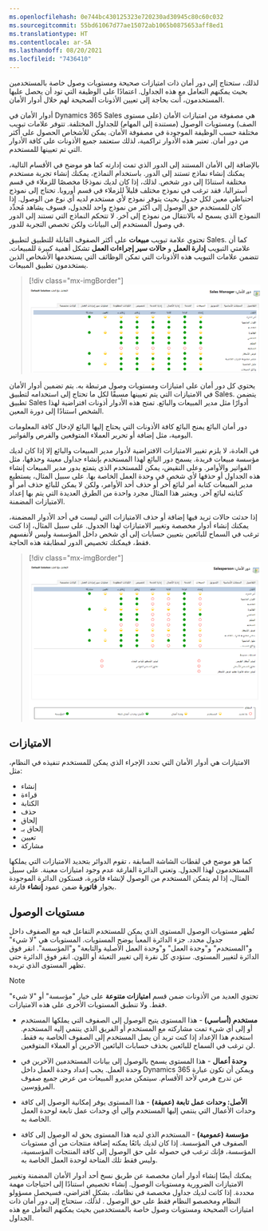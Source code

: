 ```yaml
---
ms.openlocfilehash: 0e744bc430125323e720230ad30945c80c60c032
ms.sourcegitcommit: 55bd61067d77ae15072ab1065b0875653aff8ed1
ms.translationtype: HT
ms.contentlocale: ar-SA
ms.lasthandoff: 08/20/2021
ms.locfileid: "7436410"
---
```

لذلك، ستحتاج إلى دور أمان ذات امتيازات صحيحة ومستويات وصول خاصة بالمستخدمين بحيث يمكنهم التعامل مع هذه الجداول. اعتمادًا على الوظيفة التي تود أن يحصل عليها المستخدمون، أنت بحاجة إلى تعيين الأذونات الصحيحة لهم خلال أدوار الأمان.

أدوار الأمان في Dynamics 365 Sales هي مصفوفة من امتيازات الأمان (على مستوى الصف) ومستويات الوصول (مستندة إلى المهام) للجداول المختلفة.
تتوفر علامات تبويب مختلفة حسب الوظيفة الموجودة في مصفوفة الأمان.
يمكن للأشخاص الحصول على أكثر من دور أمان. تعتبر هذه الأدوار تراكمية، لذلك ستعتمد جميع الأذونات على كافة الأدوار التي تم تعيينها للمستخدم.

بالإضافة إلى الأمان المستند إلى الدور الذي تمت إدارته كما هو موضح في الأقسام التالية، يمكنك إنشاء نماذج تستند إلى الدور. باستخدام النماذج، يمكنك إنشاء تجربة مستخدم مختلفة استنادًا إلى دور شخص. لذلك، إذا كان لديك نموذجًا مخصصًا للزملاء في قسم أستراليا، فقد ترغب في نموذج مختلف قليلاً للزملاء في قسم أوروبا. تحتاج إلى نموذج احتياطي معين لكل جدول بحيث يتوفر نموذج لأي مستخدم لديه أي نوع من الوصول. إذا كان للمستخدم حق الوصول إلى أكثر من نموذج واحد للجدول، فسوف يشاهد مُحدِّد النموذج الذي يسمح له بالانتقال من نموذج إلى آخر.
لا تتحكم النماذج التي تستند إلى الدور في وصول المستخدم إلى البيانات ولكن تخصص التجربة للدور.

تحتوي علامة تبويب **مبيعات** على أكثر الصفوف القابلة للتطبيق لتطبيق Sales. كما أن علامتي التبويب **إدارة العمل** و **حالات سير إجراءات العمل** تشكل أهمية كبيرة للمبيعات. تتضمن علامات التبويب هذه الأذونات التي تمكن الوظائف التي يستخدمها الأشخاص الذين يستخدمون تطبيق المبيعات.

> [!div class="mx-imgBorder"]
> [![لقطة شاشة لدور الأمان الخاص بمدير المبيعات.](../media/4-1-manager.png)](../media/4-1-manager.png#lightbox)

يحتوي كل دور أمان على امتيازات ومستويات وصول مرتبطة به. يتم تضمين أدوار الأمان في الامتيازات التي يتم تعيينها مسبقًا لكل ما تحتاج إلى استخدامه لتطبيق Sales. يتضمن تطبيق Sales أدوارًا مثل مدير المبيعات والبائع. تمنح هذه الأدوار أذونات افتراضية لهذا الشخص استنادًا إلى دورة المعين.

دور أمان البائع يمنح البائع كافة الأذونات التي يحتاج إليها البائع لإدخال كافة المعلومات اليومية، مثل إضافة أو تحرير العملاء المتوقعين والفرص والفواتير.

في العادة، لا يلزم تغيير الامتيازات الافتراضية لأدوار مدير المبيعات والبائع إلا إذا كان لديك مؤسسة مبيعات فريدة. يسمح دور البائع لهذا المستخدم بإنشاء جداول معينة وحذفها، مثل الفواتير والأوامر. وعلى النقيض، يمكن للمستخدم الذي يتمتع بدور مدير المبيعات إنشاء هذه الجداول أو حذفها لأي شخص في وحدة العمل الخاصة بها. على سبيل المثال، يستطيع مدير المبيعات كتابة أمر لبائع آخر أو حذف أحد الأوامر، ولكن لا يمكن للبائع حذف أمر أو كتابته لبائع آخر. ويعتبر هذا المثال مجرد واحدة من الطرق العديدة التي يتم بها إعداد الامتيازات المضمنة.

إذا حدثت حالات تريد فيها إضافة أو حذف الامتيازات التي ليست في أحد الأدوار المضمنة، يمكنك إنشاء أدوار مخصصة وتغيير الامتيازات لهذا الجدول. على سبيل المثال، إذا كنت ترغب في السماح للبائعين بتعيين حسابات إلى أي شخص داخل المؤسسة وليس لأنفسهم فقط، فيمكنك تخصيص الدور لمطابقة هذه الحاجة.

> [!div class="mx-imgBorder"]
> [![لقطة شاشة لدور الأمان الخاص بالبائع.](../media/4-2-person.png)](../media/4-2-person.png#lightbox)

## <a name="privileges"></a>الامتيازات

الامتيازات هي أدوار الأمان التي تحدد الإجراء الذي يمكن للمستخدم تنفيذه في النظام، مثل: 

- ‏إنشاء
- قراءة
- الكتابة
- حذف
- إلحاق
- إلحاق بـ
- ‏‏تعيين
- مشاركة

كما هو موضح في لقطات الشاشة السابقة ، تقوم الدوائر بتحديد الامتيازات التي يملكها المستخدمون لهذا الجدول. وتعني الدائرة الفارغة عدم وجود امتيازات معينة. على سبيل المثال، إذا لم يتمكن المستخدم من الوصول لإنشاء فاتورة، فستكون الدائرة الموجودة بجوار **فاتورة** ضمن عمود **إنشاء** فارغة.

## <a name="access-levels"></a>مستويات الوصول

تُظهر مستويات الوصول المستوى الذي يمكن للمستخدم التفاعل فيه مع الصفوف داخل جدول محدد. جزء الدائرة المعبأ يوضح المستويات. المستويات هي "‏‫لا شيء‬" و"المستخدم" و"وحدة العمل" و"وحدة العمل الأصلية والتابعة" و"المؤسسة". انقر فوق الدائرة لتغيير المستوى. ستؤدي كل نقرة إلى تغيير التعبئة أو اللون. انقر فوق الدائرة حتى تظهر المستوى الذي تريده.

> [!NOTE]
> تحتوي العديد من الأذونات ضمن قسم **امتيازات متنوعة** على خيار "مؤسسة" أو "لا شيء" فقط. ولا تنطبق المستويات الأخرى على هذه الامتيازات.

- **مستخدم (أساسي)** - هذا المستوى يتيح الوصول إلى الصفوف التي يملكها المستخدم أو إلى أي شيء تمت مشاركته مع المستخدم أو الفريق الذي ينتمي إليه المستخدم.
استخدم هذا الإعداد إذا كنت تريد أن يصل المستخدم إلى الصفوف الخاصة به فقط.
لن ترغب في السماح للبائعين بحذف حسابات البائعين الآخرين أو العملاء المتوقعين.

- **وحدة أعمال** - هذا المستوى يسمح بالوصول إلى بيانات المستخدمين الآخرين في وحدة العمل. يجب إعداد وحدة العمل داخل Dynamics 365 ويمكن أن تكون عبارة عن تدرج هرمي لأحد الأقسام. سيتمكن مديرو المبيعات من عرض جميع صفوف المرؤوسين.

- **الأصل: وحدات عمل تابعة (عميقة)** - هذا المستوى يوفر إمكانية الوصول إلى كافة وحدات الأعمال التي ينتمي إليها المستخدم وإلى أي وحدات عمل تابعة لوحدة العمل الخاصة به.

- **مؤسسة (عمومية)** - المستخدم الذي لديه هذا المستوى يحق له الوصول إلى كافة الصفوف في المؤسسة. إذا كان لديك بائعًا يمكنه إضافة منتجات من أي مستويات المؤسسة، فإنك ترغب في حصوله على حق الوصول إلى كافة المنتجات المؤسسية، وليس فقط تلك المتاحة لوحدة العمل الخاصة به.

يمكنك أيضًا إنشاء أدوار أمان مخصصة عن طريق نسخ أحد أدوار الأمان المضمنة وتغيير الامتيازات الضرورية ومستويات الوصول.
إنشاء تخصيص استنادًا إلى احتياجات مهمة محددة. إذا كانت لديك جداول مخصصة في نظامك، بشكلٍ افتراضي، فسيحصل مسؤولو النظام ومخصصو النظام فقط على حق الوصول . لذلك، ستحتاج إلى دور أمان ذات امتيازات الصحيحة ومستويات وصول خاصة بالمستخدمين بحيث يمكنهم التعامل مع هذه الجداول.
